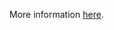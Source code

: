 More information [here](https://docs.prismacloud.io/en/enterprise-edition/policy-reference/aws-policies/aws-iam-policies/bc-aws-286).
